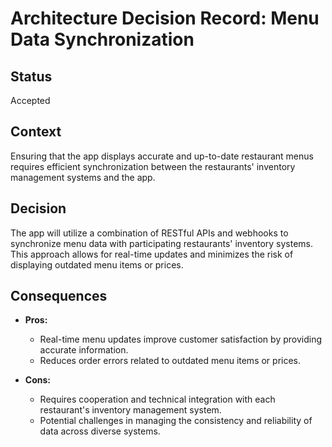 # Architecture Decision Record: Menu Data Synchronization

## Status

Accepted

## Context

Ensuring that the app displays accurate and up-to-date restaurant menus requires efficient synchronization between the restaurants' inventory management systems and the app.

## Decision

The app will utilize a combination of RESTful APIs and webhooks to synchronize menu data with participating restaurants' inventory systems. This approach allows for real-time updates and minimizes the risk of displaying outdated menu items or prices.

## Consequences

- **Pros:**
  - Real-time menu updates improve customer satisfaction by providing accurate information.
  - Reduces order errors related to outdated menu items or prices.
  
- **Cons:**
  - Requires cooperation and technical integration with each restaurant's inventory management system.
  - Potential challenges in managing the consistency and reliability of data across diverse systems.
